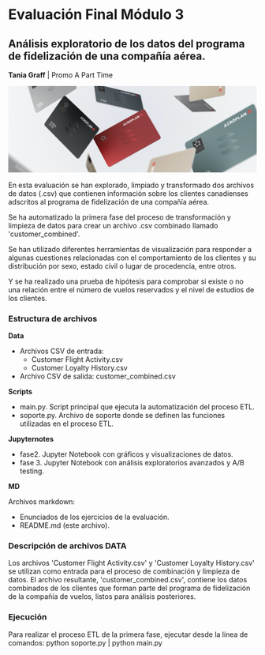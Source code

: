# Evaluación Final Módulo 3 
## Análisis exploratorio de los datos del programa de fidelización de una compañía aérea.
**Tania Graff** | Promo A Part Time

![imagen_portada_modulo](portada.png)

En esta evaluación se han explorado, limpiado y transformado dos archivos de datos (.csv) que contienen información sobre los clientes canadienses adscritos al programa de fidelización de una compañía aérea.

Se ha automatizado la primera fase del proceso de transformación y limpieza de datos para crear un archivo .csv combinado llamado 'customer_combined'.

Se han utilizado diferentes herramientas de visualización para responder a algunas cuestiones relacionadas con el comportamiento de los clientes y su distribución por sexo, estado civil o lugar de procedencia, entre otros.

Y se ha realizado una prueba de hipótesis para comprobar si existe o no una relación entre el número de vuelos reservados y el nivel de estudios de los clientes.

### Estructura de archivos
**Data**
- Archivos CSV de entrada:
    - Customer Flight Activity.csv
    - Customer Loyalty History.csv
- Archivo CSV de salida:
customer_combined.csv

**Scripts**
- main.py. Script principal que ejecuta la automatización del proceso ETL.
- soporte.py. Archivo de soporte donde se definen las funciones utilizadas en el proceso ETL.

**Jupyternotes**

- fase2. Jupyter Notebook con gráficos y visualizaciones de datos.
- fase 3. Jupyter Notebook con análisis exploratorios avanzados y A/B testing.

**MD**

Archivos markdown:
- Enunciados de los ejercicios de la evaluación.
- README.md (este archivo).

### Descripción de archivos DATA
Los archivos 'Customer Flight Activity.csv' y 'Customer Loyalty History.csv' se utilizan como entrada para el proceso de combinación y limpieza de datos. El archivo resultante, 'customer_combined.csv', contiene los datos combinados de los clientes que forman parte del programa de fidelización de la compañía de vuelos, listos para análisis posteriores.

### Ejecución
Para realizar el proceso ETL de la primera fase, ejecutar desde la línea de comandos: python soporte.py | python main.py

